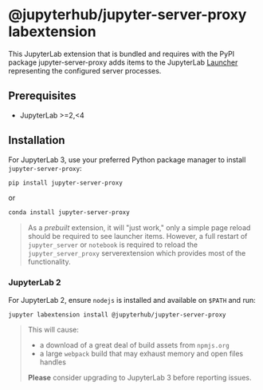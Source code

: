 # @jupyterhub/jupyter-server-proxy labextension

This JupyterLab extension that is bundled and requires with the PyPI package
jupyter-server-proxy adds items to the JupyterLab [Launcher] representing the
configured server processes.

[launcher]: https://jupyterlab.readthedocs.io/en/stable/extension/extension_points.html#launcher

## Prerequisites

- JupyterLab >=2,<4

## Installation

For JupyterLab 3, use your preferred Python package manager to install `jupyter-server-proxy`:

```bash
pip install jupyter-server-proxy
```

or

```bash
conda install jupyter-server-proxy
```

> As a _prebuilt_ extension, it will "just work," only a simple page reload should be required
> to see launcher items. However, a full restart of `jupyter_server` or `notebook` is required 
> to reload the `jupyter_server_proxy` serverextension which provides most of the functionality.

### JupyterLab 2

For JupyterLab 2, ensure `nodejs` is installed and available on `$PATH` and run:

```bash
jupyter labextension install @jupyterhub/jupyter-server-proxy
```

> This will cause:
>
> - a download of a great deal of build assets from `npmjs.org`
> - a large `webpack` build that may exhaust memory and open files handles
>
> **Please** consider upgrading to JupyterLab 3 before reporting issues.
